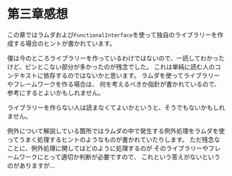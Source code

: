 第三章感想
===

この章ではラムダおよび`FunctionalInterface`を使って独自のライブラリーを作成する場合のヒントが書かれています。

僕は今のところライブラリーを作っているわけではないので、一読してわかったけど、ピンとこない部分が多かったのが残念でした。
これは単純に読む人のコンテキストに依存するのではないかと思います。
ラムダを使ってライブラリーやフレームワークを作る場合は、
何を考えるべきか指針が書かれているので、参考にするとよいかもしれません。

ライブラリーを作らない人は読まなくてよいかというと、そうでもないかもしれません。

例外について解説している箇所ではラムダの中で発生する例外処理をラムダを使ってうまく処理するヒントのようなものが書かれていたりします。
ただ残念なことに、例外処理に関してはどのように処理するのが
そのライブラリーやフレームワークにとって適切か判断が必要ですので、
これという答えがないというのがありますが…

